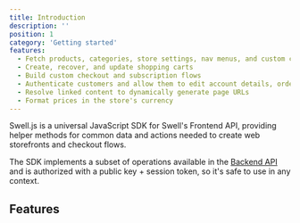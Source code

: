 ```yaml
---
title: Introduction
description: ''
position: 1
category: 'Getting started'
features:
  - Fetch products, categories, store settings, nav menus, and custom content
  - Create, recover, and update shopping carts
  - Build custom checkout and subscription flows
  - Authenticate customers and allow them to edit account details, orders, and subscriptions
  - Resolve linked content to dynamically generate page URLs
  - Format prices in the store's currency
---
```


Swell.js is a universal JavaScript SDK for Swell's Frontend API, providing helper methods for common data and actions needed to create web storefronts and checkout flows.

<alert type="success">

The SDK implements a subset of operations available in the [Backend API](https://swell.store/docs/api) and is authorized with a public key + session token, so it's safe to use in any context.

</alert>

## Features

<list :items="features"></list>
